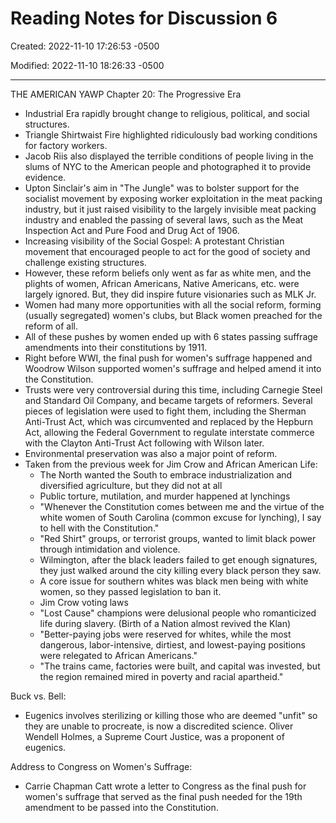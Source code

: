 # Reading Notes for Discussion 6

Created: 2022-11-10 17:26:53 -0500

Modified: 2022-11-10 18:26:33 -0500

---

THE AMERICAN YAWP Chapter 20: The Progressive Era

-   Industrial Era rapidly brought change to religious, political, and social structures.
-   Triangle Shirtwaist Fire highlighted ridiculously bad working conditions for factory workers.
-   Jacob Riis also displayed the terrible conditions of people living in the slums of NYC to the American people and photographed it to provide evidence.
-   Upton Sinclair's aim in "The Jungle" was to bolster support for the socialist movement by exposing worker exploitation in the meat packing industry, but it just raised visibility to the largely invisible meat packing industry and enabled the passing of several laws, such as the Meat Inspection Act and Pure Food and Drug Act of 1906.
-   Increasing visibility of the Social Gospel: A protestant Christian movement that encouraged people to act for the good of society and challenge existing structures.
-   However, these reform beliefs only went as far as white men, and the plights of women, African Americans, Native Americans, etc. were largely ignored. But, they did inspire future visionaries such as MLK Jr.
-   Women had many more opportunities with all the social reform, forming (usually segregated) women's clubs, but Black women preached for the reform of all.
-   All of these pushes by women ended up with 6 states passing suffrage amendments into their constitutions by 1911.
-   Right before WWI, the final push for women's suffrage happened and Woodrow Wilson supported women's suffrage and helped amend it into the Constitution.
-   Trusts were very controversial during this time, including Carnegie Steel and Standard Oil Company, and became targets of reformers. Several pieces of legislation were used to fight them, including the Sherman Anti-Trust Act, which was circumvented and replaced by the Hepburn Act, allowing the Federal Government to regulate interstate commerce with the Clayton Anti-Trust Act following with Wilson later.
-   Environmental preservation was also a major point of reform.
-   Taken from the previous week for Jim Crow and African American Life:
    -   The North wanted the South to embrace industrialization and diversified agriculture, but they did not at all
    -   Public torture, mutilation, and murder happened at lynchings
    -   "Whenever the Constitution comes between me and the virtue of the white women of South Carolina (common excuse for lynching), I say to hell with the Constitution."
    -   "Red Shirt" groups, or terrorist groups, wanted to limit black power through intimidation and violence.
    -   Wilmington, after the black leaders failed to get enough signatures, they just walked around the city killing every black person they saw.
    -   A core issue for southern whites was black men being with white women, so they passed legislation to ban it.
    -   Jim Crow voting laws
    -   "Lost Cause" champions were delusional people who romanticized life during slavery. (Birth of a Nation almost revived the Klan)
    -   "Better-paying jobs were reserved for whites, while the most dangerous, labor-intensive, dirtiest, and lowest-paying positions were relegated to African Americans."
    -   "The trains came, factories were built, and capital was invested, but the region remained mired in poverty and racial apartheid."



Buck vs. Bell:

-   Eugenics involves sterilizing or killing those who are deemed "unfit" so they are unable to procreate, is now a discredited science. Oliver Wendell Holmes, a Supreme Court Justice, was a proponent of eugenics.



Address to Congress on Women's Suffrage:

-   Carrie Chapman Catt wrote a letter to Congress as the final push for women's suffrage that served as the final push needed for the 19th amendment to be passed into the Constitution.
